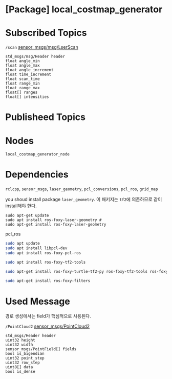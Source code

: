 # [Package] local_costmap_generator

# Subscribed Topics

`/scan` [sensor_msgs/msg/LserScan](https://docs.ros2.org/latest/api/sensor_msgs/msg/LaserScan.html)

```
std_msgs/msg/Header header
float angle_min
float angle_max
float angle_increment
float time_increment
float scan_time
float range_min
float range_max
float[] ranges
float[] intensities
```

# Publisheed Topics

# Nodes

`local_costmap_generator_node`

# Dependencies

`rclcpp`, `sensor_msgs`, `laser_geometry`, `pcl_conversions`, `pcl_ros`, `grid_map`

you shoud install package `laser_geometry`. 이 패키지는 `tf2`에 의존하므로 같이 install해야 한다.

```
sudo apt-get update
sudo apt install ros-foxy-laser-geometry #
sudo apt-get install ros-foxy-laser-geometry
```

pcl_ros

```bash
sudo apt update
sudo apt install libpcl-dev
sudo apt install ros-foxy-pcl-ros
```

```bash
sudo apt install ros-foxy-tf2-tools
```

```bash
sudo apt-get install ros-foxy-turtle-tf2-py ros-foxy-tf2-tools ros-foxy-tf-transformations
```

```bash
sudo apt-get install ros-foxy-filters
```

# Used Message

경로 생성에서는 field가 핵심적으로 사용된다.

`/PointCloud2` [sensor_msgs/PointCloud2](http://docs.ros.org/en/noetic/api/sensor_msgs/html/msg/PointCloud2.html)

```
std_msgs/Header header
uint32 height
uint32 width
sensor_msgs/PointField[] fields
bool is_bigendian
uint32 point_step
uint32 row_step
uint8[] data
bool is_dense
```
